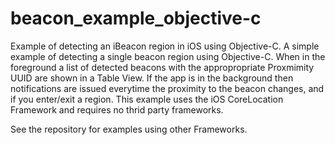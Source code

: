 # beacon_example_objective-c
Example of detecting an iBeacon region in iOS using Objective-C.
A simple example of detecting a single beacon region using Objective-C.
When in the foreground a list of detected beacons with the appropropriate Proxmimity UUID are shown in a Table View. 
If the app is in the background then notifications are issued everytime the proximity to the beacon changes, and if you enter/exit a region. This example uses the iOS CoreLocation Framework and requires no thrid party frameworks. 

See the repository for examples using other Frameworks.

